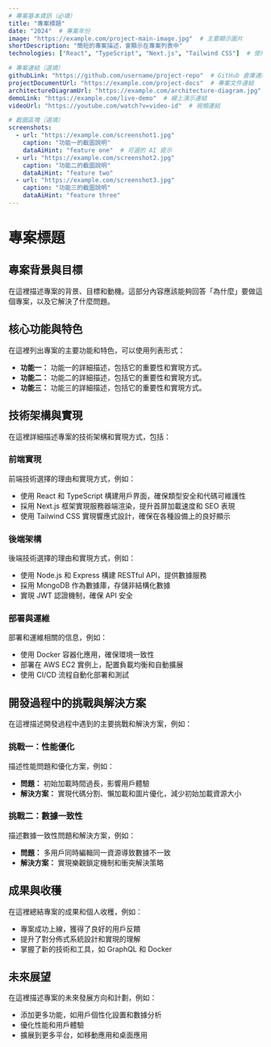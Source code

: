 ```yaml
---
# 專案基本資訊（必填）
title: "專案標題"
date: "2024"  # 專案年份
image: "https://example.com/project-main-image.jpg"  # 主要顯示圖片
shortDescription: "簡短的專案描述，會顯示在專案列表中"
technologies: ["React", "TypeScript", "Next.js", "Tailwind CSS"]  # 使用的技術列表

# 專案連結（選填）
githubLink: "https://github.com/username/project-repo"  # GitHub 倉庫連結
projectDocumentUrl: "https://example.com/project-docs"  # 專案文件連結
architectureDiagramUrl: "https://example.com/architecture-diagram.jpg"  # 架構圖連結
demoLink: "https://example.com/live-demo"  # 線上演示連結
videoUrl: "https://youtube.com/watch?v=video-id"  # 視頻連結

# 截圖區塊（選填）
screenshots:
  - url: "https://example.com/screenshot1.jpg"
    caption: "功能一的截圖說明"
    dataAiHint: "feature one"  # 可選的 AI 提示
  - url: "https://example.com/screenshot2.jpg"
    caption: "功能二的截圖說明"
    dataAiHint: "feature two"
  - url: "https://example.com/screenshot3.jpg"
    caption: "功能三的截圖說明"
    dataAiHint: "feature three"
---
```


# 專案標題

## 專案背景與目標

在這裡描述專案的背景、目標和動機。這部分內容應該能夠回答「為什麼」要做這個專案，以及它解決了什麼問題。

## 核心功能與特色

在這裡列出專案的主要功能和特色，可以使用列表形式：

* **功能一：** 功能一的詳細描述，包括它的重要性和實現方式。
* **功能二：** 功能二的詳細描述，包括它的重要性和實現方式。
* **功能三：** 功能三的詳細描述，包括它的重要性和實現方式。

## 技術架構與實現

在這裡詳細描述專案的技術架構和實現方式，包括：

### 前端實現

前端技術選擇的理由和實現方式，例如：

* 使用 React 和 TypeScript 構建用戶界面，確保類型安全和代碼可維護性
* 採用 Next.js 框架實現服務器端渲染，提升首屏加載速度和 SEO 表現
* 使用 Tailwind CSS 實現響應式設計，確保在各種設備上的良好顯示

### 後端架構

後端技術選擇的理由和實現方式，例如：

* 使用 Node.js 和 Express 構建 RESTful API，提供數據服務
* 採用 MongoDB 作為數據庫，存儲非結構化數據
* 實現 JWT 認證機制，確保 API 安全

### 部署與運維

部署和運維相關的信息，例如：

* 使用 Docker 容器化應用，確保環境一致性
* 部署在 AWS EC2 實例上，配置負載均衡和自動擴展
* 使用 CI/CD 流程自動化部署和測試

## 開發過程中的挑戰與解決方案

在這裡描述開發過程中遇到的主要挑戰和解決方案，例如：

### 挑戰一：性能優化

描述性能問題和優化方案，例如：

* **問題：** 初始加載時間過長，影響用戶體驗
* **解決方案：** 實現代碼分割、懶加載和圖片優化，減少初始加載資源大小

### 挑戰二：數據一致性

描述數據一致性問題和解決方案，例如：

* **問題：** 多用戶同時編輯同一資源導致數據不一致
* **解決方案：** 實現樂觀鎖定機制和衝突解決策略

## 成果與收穫

在這裡總結專案的成果和個人收穫，例如：

* 專案成功上線，獲得了良好的用戶反饋
* 提升了對分佈式系統設計和實現的理解
* 掌握了新的技術和工具，如 GraphQL 和 Docker

## 未來展望

在這裡描述專案的未來發展方向和計劃，例如：

* 添加更多功能，如用戶個性化設置和數據分析
* 優化性能和用戶體驗
* 擴展到更多平台，如移動應用和桌面應用
